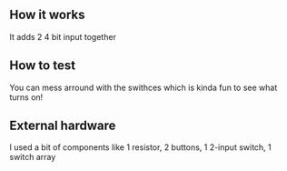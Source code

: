 <!---

This file is used to generate your project datasheet. Please fill in the information below and delete any unused
sections.

You can also include images in this folder and reference them in the markdown. Each image must be less than
512 kb in size, and the combined size of all images must be less than 1 MB.
-->

## How it works

It adds 2 4 bit input together

## How to test

You can mess arround with the swithces which is kinda fun to see what turns on!

## External hardware

I used a bit of components like 1 resistor, 2 buttons, 1 2-input switch, 1 switch array
